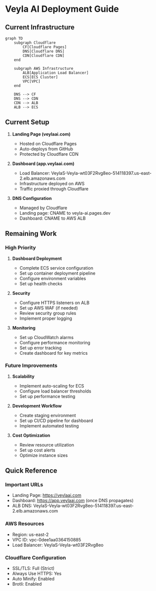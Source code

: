 # Veyla AI Deployment Guide

## Current Infrastructure

```mermaid
graph TD
    subgraph Cloudflare
        CF[Cloudflare Pages]
        DNS[Cloudflare DNS]
        CDN[Cloudflare CDN]
    end

    subgraph AWS Infrastructure
        ALB[Application Load Balancer]
        ECS[ECS Cluster]
        VPC[VPC]
    end

    DNS --> CF
    DNS --> CDN
    CDN --> ALB
    ALB --> ECS
```

## Current Setup

1. **Landing Page (veylaai.com)**
   - Hosted on Cloudflare Pages
   - Auto-deploys from GitHub
   - Protected by Cloudflare CDN

2. **Dashboard (app.veylaai.com)**
   - Load Balancer: VeylaS-Veyla-wt03F2Rvg8eo-514118397.us-east-2.elb.amazonaws.com
   - Infrastructure deployed on AWS
   - Traffic proxied through Cloudflare

3. **DNS Configuration**
   - Managed by Cloudflare
   - Landing page: CNAME to veyla-ai.pages.dev
   - Dashboard: CNAME to AWS ALB

## Remaining Work

### High Priority
1. **Dashboard Deployment**
   - Complete ECS service configuration
   - Set up container deployment pipeline
   - Configure environment variables
   - Set up health checks

2. **Security**
   - Configure HTTPS listeners on ALB
   - Set up AWS WAF (if needed)
   - Review security group rules
   - Implement proper logging

3. **Monitoring**
   - Set up CloudWatch alarms
   - Configure performance monitoring
   - Set up error tracking
   - Create dashboard for key metrics

### Future Improvements
1. **Scalability**
   - Implement auto-scaling for ECS
   - Configure load balancer thresholds
   - Set up performance testing

2. **Development Workflow**
   - Create staging environment
   - Set up CI/CD pipeline for dashboard
   - Implement automated testing

3. **Cost Optimization**
   - Review resource utilization
   - Set up cost alerts
   - Optimize instance sizes

## Quick Reference

### Important URLs
- Landing Page: https://veylaai.com
- Dashboard: https://app.veylaai.com (once DNS propagates)
- ALB DNS: VeylaS-Veyla-wt03F2Rvg8eo-514118397.us-east-2.elb.amazonaws.com

### AWS Resources
- Region: us-east-2
- VPC ID: vpc-0dee1aa0364150885
- Load Balancer: VeylaS-Veyla-wt03F2Rvg8eo

### Cloudflare Configuration
- SSL/TLS: Full (Strict)
- Always Use HTTPS: Yes
- Auto Minify: Enabled
- Brotli: Enabled
